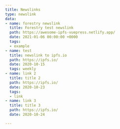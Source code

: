 ```yaml
---
title: Newslinks
type: newslink
data:
- name: forestry newslink
  title: Forestry test newslink
  path: https://awesome-ipfs-vuepress.netlify.app/
  date: 2021-01-06 00:00:00 +0000
  tags:
  - example
- name: test
  title: newslink to ipfs.io
  path: https://ipfs.io/
  date: 2020-10-15
  tags: weekly
- name: link 2
  title: title 2
  path: https://ipfs.io/
  date: 2020-10-23
  tags:
  - link
- name: link 3
  title: title 3
  path: https://ipfs.io/
  date: 2020-10-24

---
```

